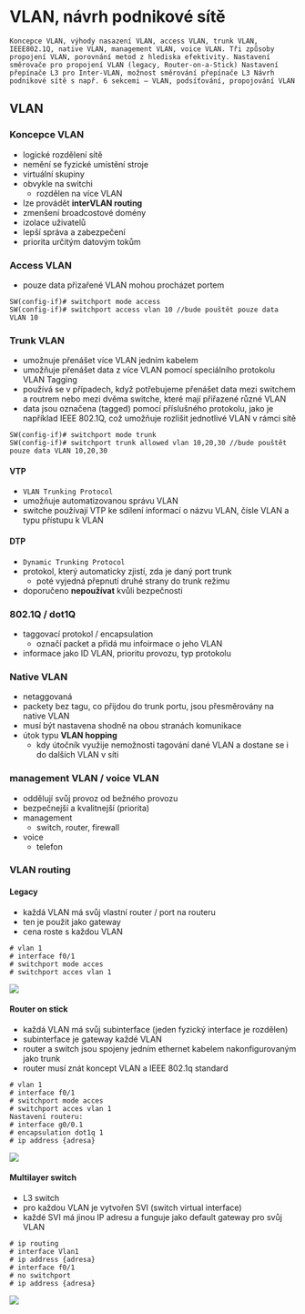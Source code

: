 # VLAN, návrh podnikové sítě

`Koncepce VLAN, výhody nasazení VLAN, access VLAN, trunk VLAN, IEEE802.1Q, native VLAN, management VLAN, voice VLAN.
Tři způsoby propojení VLAN, porovnání metod z hlediska efektivity.
Nastavení směrovače pro propojení VLAN (legacy, Router-on-a-Stick)
Nastavení přepínače L3 pro Inter-VLAN, možnost směrování přepínače L3
Návrh podnikové sítě s např. 6 sekcemi – VLAN, podsíťování, propojování VLAN
`

## VLAN

### Koncepce VLAN

- logické rozdělení sítě
- nemění se fyzické umístění stroje
- virtuální skupiny
- obvykle na switchi
  - rozdělen na více VLAN
- lze provádět **interVLAN routing**
- zmenšení broadcostové domény
- izolace uživatelů
- lepší správa a zabezpečení
- priorita určitým datovým tokům

### Access VLAN

- pouze data přizařené VLAN mohou procházet portem

```
SW(config-if)# switchport mode access
SW(config-if)# switchport access vlan 10 //bude pouštět pouze data VLAN 10
```

### Trunk VLAN

- umožnuje přenášet více VLAN jedním kabelem
- umožňuje přenášet data z více VLAN pomocí speciálního protokolu VLAN Tagging
- používá se v případech, když potřebujeme přenášet data mezi switchem a routrem nebo mezi dvěma switche, které mají přiřazené různé VLAN
- data jsou označena (tagged) pomocí příslušného protokolu, jako je například IEEE 802.1Q, což umožňuje rozlišit jednotlivé VLAN v rámci sítě

```
SW(config-if)# switchport mode trunk
SW(config-if)# switchport trunk allowed vlan 10,20,30 //bude pouštět pouze data VLAN 10,20,30
```

#### VTP

- `VLAN Trunking Protocol`
- umožňuje automatizovanou správu VLAN
- switche používají VTP ke sdílení informací o názvu VLAN, čísle VLAN a typu přístupu k VLAN

#### DTP

- `Dynamic Trunking Protocol`
- protokol, který automaticky zjistí, zda je daný port trunk
  - poté vyjedná přepnutí druhé strany do trunk režimu
- doporučeno **nepoužívat** kvůli bezpečnosti

### 802.1Q / dot1Q

- taggovací protokol / encapsulation
  - označí packet a přidá mu infoirmace o jeho VLAN
- informace jako ID VLAN, prioritu provozu, typ protokolu

### Native VLAN

- netaggovaná
- packety bez tagu, co přijdou do trunk portu, jsou přesměrovány na native VLAN
- musí být nastavena shodně na obou stranách komunikace
- útok typu **VLAN hopping**
  - kdy útočník využije nemožnosti tagování dané VLAN a dostane se i do dalších VLAN v síti

### management VLAN / voice VLAN

- oddělují svůj provoz od bežného provozu
- bezpečnejší a kvalitnejší (priorita)
- management
  - switch, router, firewall
- voice
  - telefon

### VLAN routing

#### Legacy

- každá VLAN má svůj vlastní router / port na routeru
- ten je použit jako gateway
- cena roste s každou VLAN

```
# vlan 1
# interface f0/1
# switchport mode acces
# switchport acces vlan 1
```

<image src="./images/inter.jpg">

#### Router on stick

- každá VLAN má svůj subinterface (jeden fyzický interface je rozdělen)
- subinterface je gateway každé VLAN
- router a switch jsou spojeny jedním ethernet kabelem nakonfigurovaným jako trunk
- router musí znát koncept VLAN a IEEE 802.1q standard

```
# vlan 1
# interface f0/1
# switchport mode acces
# switchport acces vlan 1
Nastavení routeru:
# interface g0/0.1
# encapsulation dot1q 1
# ip address {adresa}
```

<image src="./images/ros.png">

#### Multilayer switch

- L3 switch
- pro každou VLAN je vytvořen SVI (switch virtual interface)
- každé SVI má jinou IP adresu a funguje jako default gateway pro svůj VLAN

```
# ip routing
# interface Vlan1
# ip address {adresa}
# interface f0/1
# no switchport
# ip address {adresa}
```

<image src="./images/l3.jpg">
